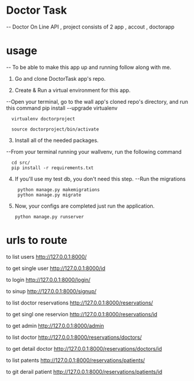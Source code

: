 # Doctor Task 
-- Doctor On Line API , project consists of 2 app , accout , doctorapp

# usage
-- To be able to make this app up and running follow along with me.
1. Go and clone DoctorTask app's repo.

2. Create & Run a virtual environment for this app.

--Open your terminal, go to the wall app's cloned repo's directory, and run this command
      pip install --upgrade virtualenv

      virtualenv doctorproject

      source doctorproject/bin/activate

3. Install all of the needed packages.

--From your terminal running your wallvenv, run the following command

      cd src/
      pip install -r requirements.txt


4. If you'll use my test db, you don't need this step.
--Run the migrations

        python manage.py makemigrations
        python manage.py migrate

5. Now, your configs are completed just run the application.

       python manage.py runserver

# urls to route 
to list users 
http://127.0.0.1:8000/

to get single user 
http://127.0.0.1:8000/id

to login
http://127.0.0.1:8000/login/

to sinup
http://127.0.0.1:8000/signup/

to list doctor reservations
http://127.0.0.1:8000/reservations/

to get singl one reservion
http://127.0.0.1:8000/reservations/id

to get admin 
http://127.0.0.1:8000/admin

to list doctor
http://127.0.0.1:8000/reservations/doctors/

to get detail doctor
http://127.0.0.1:8000/reservations/doctors/id

to list patents
http://127.0.0.1:8000/reservations/patients/

to git derail patient
http://127.0.0.1:8000/reservations/patients/id







